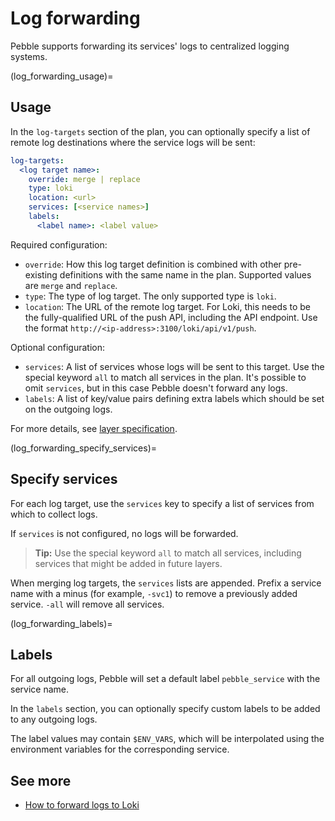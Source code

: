 # Log forwarding

Pebble supports forwarding its services' logs to centralized logging systems.

(log_forwarding_usage)=
## Usage

In the `log-targets` section of the plan, you can optionally specify a list of remote log destinations where the service logs will be sent:

```yaml
log-targets:
  <log target name>:
    override: merge | replace
    type: loki
    location: <url>
    services: [<service names>]
    labels:
      <label name>: <label value>
```

Required configuration:

- `override`: How this log target definition is combined with other pre-existing definitions with the same name in the plan. Supported values are `merge` and `replace`.
- `type`: The type of log target. The only supported type is `loki`.
- `location`: The URL of the remote log target. For Loki, this needs to be the fully-qualified URL of the push API, including the API endpoint. Use the format `http://<ip-address>:3100/loki/api/v1/push`.

Optional configuration:

- `services`: A list of services whose logs will be sent to this target. Use the special keyword `all` to match all services in the plan. It's possible to omit `services`, but in this case Pebble doesn't forward any logs.
- `labels`: A list of key/value pairs defining extra labels which should be set on the outgoing logs.

For more details, see [layer specification](../reference/layer-specification).

(log_forwarding_specify_services)=
## Specify services

For each log target, use the `services` key to specify a list of services from which to collect logs.

If `services` is not configured, no logs will be forwarded.

> **Tip:** Use the special keyword `all` to match all services, including services that might be added in future layers.

When merging log targets, the `services` lists are appended. Prefix a service name with a minus (for example, `-svc1`) to remove a previously added service. `-all` will remove all services.

(log_forwarding_labels)=
## Labels

For all outgoing logs, Pebble will set a default label `pebble_service` with the service name.

In the `labels` section, you can optionally specify custom labels to be added to any outgoing logs.

The label values may contain `$ENV_VARS`, which will be interpolated using the environment variables for the corresponding service.

## See more

- [How to forward logs to Loki](/how-to/forward-logs-to-loki)
